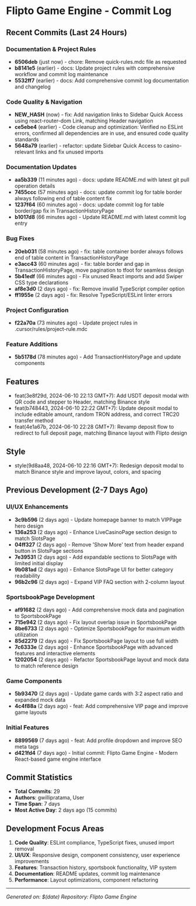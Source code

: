 # Flipto Game Engine - Commit Log

## Recent Commits (Last 24 Hours)

### Documentation & Project Rules
- **6506deb** (just now) - chore: Remove quick-rules.mdc file as requested
- **b8141e5** (earlier) - docs: Update project rules with comprehensive workflow and commit log maintenance
- **5532ff7** (earlier) - docs: Add comprehensive commit log documentation and changelog

### Code Quality & Navigation
- **NEW_HASH** (now) - fix: Add navigation links to Sidebar Quick Access using react-router-dom Link, matching Header navigation
- **ce5ebe4** (earlier) - Code cleanup and optimization: Verified no ESLint errors, confirmed all dependencies are in use, and ensured code quality standards
- **5648a79** (earlier) - refactor: update Sidebar Quick Access to casino-relevant links and fix unused imports

### Documentation Updates
- **aa5b339** (11 minutes ago) - docs: update README.md with latest git pull operation details
- **7455ccc** (57 minutes ago) - docs: update commit log for table border always following end of table content fix
- **1237f64** (60 minutes ago) - docs: update commit log for table border/gap fix in TransactionHistoryPage
- **b1017d8** (66 minutes ago) - Update README.md with latest commit log entry

### Bug Fixes
- **20eb031** (58 minutes ago) - fix: table container border always follows end of table content in TransactionHistoryPage
- **e3acc43** (60 minutes ago) - fix: table border and gap in TransactionHistoryPage, move pagination to tfoot for seamless design
- **5b41edf** (66 minutes ago) - Fix unused React imports and add Swiper CSS type declarations
- **af8e3d0** (2 days ago) - fix: Remove invalid TypeScript compiler option
- **ff1955e** (2 days ago) - fix: Resolve TypeScript/ESLint linter errors

### Project Configuration
- **f22a70a** (73 minutes ago) - Update project rules in .cursor/rules/project-rule.mdc

### Feature Additions
- **5b5178d** (78 minutes ago) - Add TransactionHistoryPage and update components

## Features
- feat(3e8f29d, 2024-06-10 22:13 GMT+7): Add USDT deposit modal with QR code and stepper to Header, matching Binance style
- feat(b748443, 2024-06-10 22:22 GMT+7): Update deposit modal to include editable amount, random TRON address, and correct TRC20 transfer method
- feat(4e1a67b, 2024-06-10 22:28 GMT+7): Revamp deposit flow to redirect to full deposit page, matching Binance layout with Flipto design

## Style
- style(9d8aa48, 2024-06-10 22:16 GMT+7): Redesign deposit modal to match Binance style and improve layout, colors, and spacing

## Previous Development (2-7 Days Ago)

### UI/UX Enhancements
- **3c9b596** (2 days ago) - Update homepage banner to match VIPPage hero design
- **136a253** (2 days ago) - Enhance LiveCasinoPage section design to match SlotsPage
- **04ff327** (2 days ago) - Remove 'Show More' text from header expand button in SlotsPage sections
- **7e39531** (2 days ago) - Add expandable sections to SlotsPage with limited initial display
- **9b081ad** (2 days ago) - Enhance SlotsPage UI for better category readability
- **96b2c96** (2 days ago) - Expand VIP FAQ section with 2-column layout

### SportsbookPage Development
- **af91682** (2 days ago) - Add comprehensive mock data and pagination to SportsbookPage
- **715e942** (2 days ago) - Fix layout overlap issue in SportsbookPage
- **8be6733** (2 days ago) - Optimize SportsbookPage for maximum width utilization
- **85d2279** (2 days ago) - Fix SportsbookPage layout to use full width
- **7c6333e** (2 days ago) - Enhance SportsbookPage with advanced features and interactive elements
- **1202054** (2 days ago) - Refactor SportsbookPage layout and mock data to match reference design

### Game Components
- **5b93470** (2 days ago) - Update game cards with 3:2 aspect ratio and expanded mock data
- **4c4f88a** (2 days ago) - feat: Add comprehensive VIP page and improve game layouts

### Initial Features
- **8899569** (7 days ago) - feat: Add profile dropdown and improve SEO meta tags
- **d421fd4** (7 days ago) - Initial commit: Flipto Game Engine - Modern React-based game engine interface

## Commit Statistics

- **Total Commits**: 29
- **Authors**: gwillipratama, User
- **Time Span**: 7 days
- **Most Active Day**: 2 days ago (15 commits)

## Development Focus Areas

1. **Code Quality**: ESLint compliance, TypeScript fixes, unused import removal
2. **UI/UX**: Responsive design, component consistency, user experience improvements
3. **Features**: Transaction history, sportsbook functionality, VIP system
4. **Documentation**: README updates, commit log maintenance
5. **Performance**: Layout optimizations, component refactoring

---
*Generated on: $(date)*
*Repository: Flipto Game Engine*